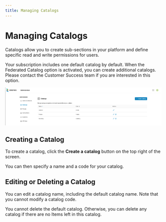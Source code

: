 ```yaml
---
title: Managing Catalogs
---
```


# Managing Catalogs

Catalogs allow you to create sub-sections in your platform and define specific read and write permissions for users.

Your subscription includes one default catalog by default. When the Federated Catalog option is activated, you can create additional catalogs. Please contact the Customer Success team if you are interested in this option.

  ![](./_shared/zeenea-catalogs.png)

## Creating a Catalog

To create a catalog, click the **Create a catalog** button on the top right of the screen.

You can then specify a name and a code for your catalog.

## Editing or Deleting a Catalog

You can edit a catalog name, including the default catalog name. Note that you cannot modify a catalog code.

You cannot delete the default catalog. Otherwise, you can delete any catalog if there are no Items left in this catalog.


